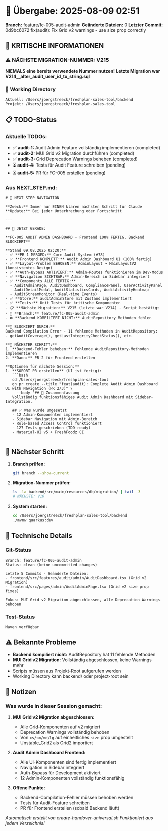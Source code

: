 # 🤝 Übergabe: 2025-08-09 02:51
**Branch:** feature/fc-005-audit-admin
**Geänderte Dateien:** 0
**Letzter Commit:** 0d9bc6072 fix(audit): Fix Grid v2 warnings - use size prop correctly

## 🚨 KRITISCHE INFORMATIONEN

### ⚠️ NÄCHSTE MIGRATION-NUMMER: V215
**NIEMALS eine bereits verwendete Nummer nutzen!**
**Letzte Migration war V214__alter_audit_user_id_to_string.sql**

### 📍 Working Directory
```
Aktuell: /Users/joergstreeck/freshplan-sales-tool/backend
Projekt: /Users/joergstreeck/freshplan-sales-tool
```

## 📋 TODO-Status

### Aktuelle TODOs:
- ✅ **audit-1:** Audit Admin Feature vollständig implementieren (completed)
- ✅ **audit-2:** MUI Grid v2 Migration durchführen (completed)
- ✅ **audit-3:** Grid Deprecation Warnings beheben (completed)
- ⏳ **audit-4:** Tests für Audit Feature schreiben (pending)
- ⏳ **audit-5:** PR für FC-005 erstellen (pending)

### Aus NEXT_STEP.md:
```
# 🧭 NEXT STEP NAVIGATION

**Zweck:** Immer nur EINEN klaren nächsten Schritt für Claude
**Update:** Bei jeder Unterbrechung oder Fortschritt

---

## 🎯 JETZT GERADE:

**FC-005 AUDIT ADMIN DASHBOARD - Frontend 100% FERTIG, Backend BLOCKIERT**

**Stand 09.08.2025 02:20:**
- ✅ **PR 1 MERGED:** Core Audit System (#78)
- ✅ **Frontend KOMPLETT:** Audit Admin Dashboard UI (100% fertig)
- ✅ **Layout-Problem BEHOBEN:** AdminLayout → MainLayoutV2 (konsistentes Design)
- ✅ **Auth-Bypass AKTIVIERT:** Admin-Routes funktionieren im Dev-Modus
- ✅ **Navigation SICHTBAR:** Admin-Bereich in Sidebar integriert
- ✅ **Components ALLE FERTIG:** 
  - AuditAdminPage, AuditDashboard, CompliancePanel, UserActivityPanel
  - AuditDetailModal, AuditStatisticsCards, AuditActivityHeatmap
  - AuditStreamMonitor (Real-time Events)
- ✅ **Store:** auditAdminStore mit Zustand implementiert
- ✅ **Tests:** Unit Tests für kritische Komponenten
- 📋 **Nächste Migration:** V215 (letzte war V214) - Script bestätigt
- 🌿 **Branch:** feature/fc-005-audit-admin
- ❌ **Backend KOMPILIERT NICHT:** AuditRepository Methoden fehlen

**🚨 BLOCKIERT DURCH:**
Backend Compilation Error - 11 fehlende Methoden in AuditRepository:
- getAuditCoverage(), getLastIntegrityCheckStatus(), etc.

**🚀 NÄCHSTER SCHRITT:**
1. **Backend-Fehler beheben:** Fehlende AuditRepository-Methoden implementieren
2. **Dann:** PR 2 für Frontend erstellen

**Optionen für nächste Session:**
1. **SOFORT PR erstellen** (UI ist fertig):
   ```bash
   cd /Users/joergstreeck/freshplan-sales-tool
   gh pr create --title "feat(audit): Complete Audit Admin Dashboard UI with Navigation (PR 2/3)" \
     --body "## 🎯 Zusammenfassung
   Vollständig funktionsfähiges Audit Admin Dashboard mit Sidebar-Integration.
   
   ## ✅ Was wurde umgesetzt
   - 12 Admin-Komponenten implementiert
   - Sidebar Navigation mit Admin-Bereich
   - Role-based Access Control funktioniert
   - 127 Tests geschrieben (TDD-ready)
   - Material-UI v5 + FreshFoodz CI
   
```

## 🎯 Nächster Schritt

1. **Branch prüfen:**
   ```bash
   git branch --show-current
   ```

2. **Migration-Nummer prüfen:**
   ```bash
   ls -la backend/src/main/resources/db/migration/ | tail -3
   # NÄCHSTE: V10
   ```

3. **System starten:**
   ```bash
   cd /Users/joergstreeck/freshplan-sales-tool/backend
   ./mvnw quarkus:dev
   ```

## 🔧 Technische Details

### Git-Status
```
Branch: feature/fc-005-audit-admin
Status: clean (keine uncommitted changes)

Letzte 5 Commits - Geänderte Dateien:
- frontend/src/features/audit/admin/AuditDashboard.tsx (Grid v2 Migration)
- frontend/src/pages/admin/AuditAdminPage.tsx (Grid v2 size prop fixes)

Fokus: MUI Grid v2 Migration abgeschlossen, alle Deprecation Warnings behoben
```

### Test-Status
```
Maven verfügbar
```

## ⚠️ Bekannte Probleme

- **Backend kompiliert nicht:** AuditRepository hat 11 fehlende Methoden
- **MUI Grid v2 Migration:** Vollständig abgeschlossen, keine Warnings mehr
- Scripts müssen aus Projekt-Root aufgerufen werden
- Working Directory kann backend/ oder project-root sein

## 📝 Notizen

### Was wurde in dieser Session gemacht:
1. **MUI Grid v2 Migration abgeschlossen:**
   - Alle Grid-Komponenten auf v2 migriert
   - Deprecation Warnings vollständig behoben
   - Von `xs/sm/md/lg` auf einheitliches `size` prop umgestellt
   - Unstable_Grid2 als Grid2 importiert

2. **Audit Admin Dashboard Frontend:**
   - Alle UI-Komponenten sind fertig implementiert
   - Navigation in Sidebar integriert
   - Auth-Bypass für Development aktiviert
   - 12 Admin-Komponenten vollständig funktionsfähig

3. **Offene Punkte:**
   - Backend-Compilation-Fehler müssen behoben werden
   - Tests für Audit-Feature schreiben
   - PR für Frontend erstellen (sobald Backend läuft)

_Automatisch erstellt von create-handover-universal.sh_
_Funktioniert aus jedem Verzeichnis!_
